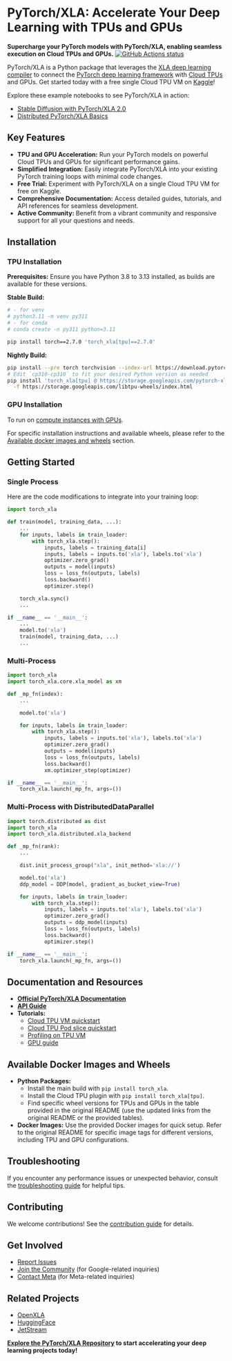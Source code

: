 # PyTorch/XLA: Accelerate Your Deep Learning with TPUs and GPUs

**Supercharge your PyTorch models with PyTorch/XLA, enabling seamless execution on Cloud TPUs and GPUs.** [![GitHub Actions status](https://github.com/pytorch/xla/actions/workflows/build_and_test.yml/badge.svg)](https://github.com/pytorch/xla/)

PyTorch/XLA is a Python package that leverages the [XLA deep learning compiler](https://www.tensorflow.org/xla) to connect the [PyTorch deep learning framework](https://pytorch.org/) with [Cloud TPUs](https://cloud.google.com/tpu/) and GPUs.  Get started today with a free single Cloud TPU VM on [Kaggle](https://www.kaggle.com/discussions/product-feedback/369338)!

Explore these example notebooks to see PyTorch/XLA in action:

*   [Stable Diffusion with PyTorch/XLA 2.0](https://github.com/pytorch/xla/blob/master/contrib/kaggle/pytorch-xla-2-0-on-kaggle.ipynb)
*   [Distributed PyTorch/XLA Basics](https://github.com/pytorch/xla/blob/master/contrib/kaggle/distributed-pytorch-xla-basics-with-pjrt.ipynb)

## Key Features

*   **TPU and GPU Acceleration:** Run your PyTorch models on powerful Cloud TPUs and GPUs for significant performance gains.
*   **Simplified Integration:** Easily integrate PyTorch/XLA into your existing PyTorch training loops with minimal code changes.
*   **Free Trial:** Experiment with PyTorch/XLA on a single Cloud TPU VM for free on Kaggle.
*   **Comprehensive Documentation:** Access detailed guides, tutorials, and API references for seamless development.
*   **Active Community:** Benefit from a vibrant community and responsive support for all your questions and needs.

## Installation

### TPU Installation

**Prerequisites:** Ensure you have Python 3.8 to 3.13 installed, as builds are available for these versions.

**Stable Build:**

```bash
# - for venv
# python3.11 -m venv py311
# - for conda
# conda create -n py311 python=3.11

pip install torch==2.7.0 'torch_xla[tpu]==2.7.0'
```

**Nightly Build:**

```bash
pip install --pre torch torchvision --index-url https://download.pytorch.org/whl/nightly/cpu
# Edit `cp310-cp310` to fit your desired Python version as needed
pip install 'torch_xla[tpu] @ https://storage.googleapis.com/pytorch-xla-releases/wheels/tpuvm/torch_xla-2.9.0.dev-cp312-cp312-linux_x86_64.whl' \
  -f https://storage.googleapis.com/libtpu-wheels/index.html
```

### GPU Installation

To run on [compute instances with GPUs](https://cloud.google.com/compute/docs/gpus/create-vm-with-gpus).

For specific installation instructions and available wheels, please refer to the [Available docker images and wheels](#available-docker-images-and-wheels) section.

## Getting Started

### Single Process

Here are the code modifications to integrate into your training loop:

```python
import torch_xla

def train(model, training_data, ...):
    ...
    for inputs, labels in train_loader:
        with torch_xla.step():
            inputs, labels = training_data[i]
            inputs, labels = inputs.to('xla'), labels.to('xla')
            optimizer.zero_grad()
            outputs = model(inputs)
            loss = loss_fn(outputs, labels)
            loss.backward()
            optimizer.step()

    torch_xla.sync()
    ...

if __name__ == '__main__':
    ...
    model.to('xla')
    train(model, training_data, ...)
    ...
```

### Multi-Process

```python
import torch_xla
import torch_xla.core.xla_model as xm

def _mp_fn(index):
    ...

    model.to('xla')

    for inputs, labels in train_loader:
        with torch_xla.step():
            inputs, labels = inputs.to('xla'), labels.to('xla')
            optimizer.zero_grad()
            outputs = model(inputs)
            loss = loss_fn(outputs, labels)
            loss.backward()
            xm.optimizer_step(optimizer)

if __name__ == '__main__':
    torch_xla.launch(_mp_fn, args=())
```

### Multi-Process with DistributedDataParallel

```python
import torch.distributed as dist
import torch_xla
import torch_xla.distributed.xla_backend

def _mp_fn(rank):
    ...

    dist.init_process_group("xla", init_method='xla://')

    model.to('xla')
    ddp_model = DDP(model, gradient_as_bucket_view=True)

    for inputs, labels in train_loader:
        with torch_xla.step():
            inputs, labels = inputs.to('xla'), labels.to('xla')
            optimizer.zero_grad()
            outputs = ddp_model(inputs)
            loss = loss_fn(outputs, labels)
            loss.backward()
            optimizer.step()

if __name__ == '__main__':
    torch_xla.launch(_mp_fn, args=())
```

## Documentation and Resources

*   **[Official PyTorch/XLA Documentation](https://pytorch.org/xla)**
*   **[API Guide](API_GUIDE.md)**
*   **Tutorials:**
    *   [Cloud TPU VM quickstart](https://cloud.google.com/tpu/docs/run-calculation-pytorch)
    *   [Cloud TPU Pod slice quickstart](https://cloud.google.com/tpu/docs/pytorch-pods)
    *   [Profiling on TPU VM](https://cloud.google.com/tpu/docs/pytorch-xla-performance-profiling-tpu-vm)
    *   [GPU guide](docs/gpu.md)

## Available Docker Images and Wheels

*   **Python Packages:**
    *   Install the main build with `pip install torch_xla`.
    *   Install the Cloud TPU plugin with `pip install torch_xla[tpu]`.
    *   Find specific wheel versions for TPUs and GPUs in the table provided in the original README (use the updated links from the original README or the provided tables).
*   **Docker Images:**  Use the provided Docker images for quick setup.  Refer to the original README for specific image tags for different versions, including TPU and GPU configurations.

## Troubleshooting

If you encounter any performance issues or unexpected behavior, consult the [troubleshooting guide](docs/source/learn/troubleshoot.md) for helpful tips.

## Contributing

We welcome contributions!  See the [contribution guide](CONTRIBUTING.md) for details.

## Get Involved

*   [Report Issues](https://github.com/pytorch/xla/issues)
*   [Join the Community](pytorch-xla@googlegroups.com) (for Google-related inquiries)
*   [Contact Meta](opensource@fb.com) (for Meta-related inquiries)

## Related Projects

*   [OpenXLA](https://github.com/openxla)
*   [HuggingFace](https://huggingface.co/docs/accelerate/en/basic_tutorials/tpu)
*   [JetStream](https://github.com/google/JetStream-pytorch)

**[Explore the PyTorch/XLA Repository](https://github.com/pytorch/xla) to start accelerating your deep learning projects today!**